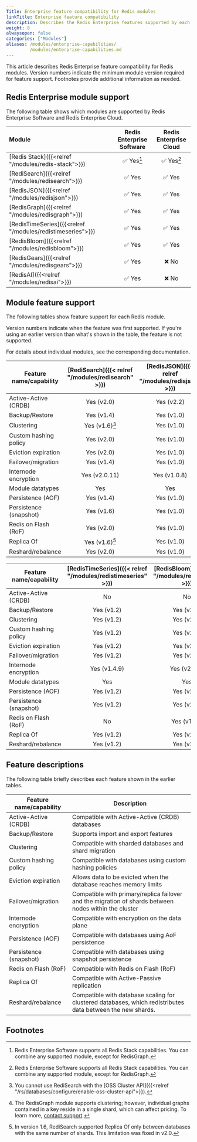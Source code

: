 ```yaml
---
Title: Enterprise feature compatibility for Redis modules
linkTitle: Enterprise feature compatibility
description: Describes the Redis Enterprise features supported by each Redis module.
weight: 8
alwaysopen: false
categories: ["Modules"]
aliases: /modules/enterprise-capabilities/
         /modules/enterprise-capabilities.md
---
```


This article describes Redis Enterprise feature compatibility for Redis modules.  Version numbers indicate the minimum module version required for feature support.  Footnotes provide additional information as needed.

## Redis Enterprise module support

The following table shows which modules are supported by Redis Enterprise Software and Redis Enterprise Cloud.

| Module | Redis Enterprise<br/>Software | Redis Enterprise<br/>Cloud |
|:-------|:-------------------------:|:-----------------------:|
| [Redis Stack]({{<relref "/modules/redis-stack">}}) | &#x2705; Yes[^4] | &#x2705; Yes[^4] |
| [RediSearch]({{<relref "/modules/redisearch">}}) | &#x2705; Yes | &#x2705; Yes |
| [RedisJSON]({{<relref "/modules/redisjson">}})   | &#x2705; Yes | &#x2705; Yes |
| [RedisGraph]({{<relref "/modules/redisgraph">}}) | &#x2705; Yes | &#x2705; Yes |
| [RedisTimeSeries]({{<relref "/modules/redistimeseries">}}) | &#x2705; Yes | &#x2705; Yes |
| [RedisBloom]({{<relref "/modules/redisbloom">}}) | &#x2705; Yes | &#x2705; Yes |
| [RedisGears]({{<relref "/modules/redisgears">}}) | &#x2705; Yes | &#x274c; No |
| [RedisAI]({{<relref "/modules/redisai">}})       | &#x2705; Yes | &#x274c; No |

[^4]: Redis Enterprise Software supports all Redis Stack capabilities.  You can combine any  supported module, except for RedisGraph.

## Module feature support

The following tables show feature support for each Redis module.  

Version numbers indicate when the feature was first supported.  If you're using an earlier version than what's shown in the table, the feature is not supported.

For details about individual modules, see the corresponding documentation.

| Feature name/capability | [RediSearch]({{< relref  "/modules/redisearch" >}}) | [RedisJSON]({{< relref  "/modules/redisjson" >}})    |  [RedisGraph]({{< relref  "/modules/redisgraph" >}})   | 
|-------------------------|:--------------:|:------------:|:------------:|
| Active-Active (CRDB)    | Yes (v2.0)     | Yes (v2.2)   | No           |
| Backup/Restore          | Yes (v1.4)     | Yes (v1.0)   | Yes (v1.0)   |
| Clustering              | Yes (v1.6)[^3] | Yes (v1.0)   | Yes (v2.2.3)[^1] |
| Custom hashing policy   | Yes (v2.0)     | Yes (v1.0)   | Yes (v1.0)   |
| Eviction expiration     | Yes (v2.0)     | Yes (v1.0)   | No           |
| Failover/migration      | Yes (v1.4)     | Yes (v1.0)   | Yes (v1.0)   |
| Internode encryption    | Yes (v2.0.11)  | Yes (v1.0.8) | Yes (v2.4)   |
| Module datatypes        | Yes            | Yes          | Yes          |
| Persistence (AOF)       | Yes (v1.4)     | Yes (v1.0)   | Yes (v2.0)   |
| Persistence (snapshot)  | Yes (v1.6)     | Yes (v1.0)   | Yes (v1.0)   |
| Redis on Flash (RoF)    | Yes (v2.0)     | Yes (v1.0)   | No           |
| Replica Of              | Yes (v1.6)[^2] | Yes (v1.0)   | Yes (v2.2)   |
| Reshard/rebalance       | Yes (v2.0)     | Yes (v1.0)   | No           |

[^1]: The RedisGraph module supports clustering; however, individual graphs contained in a key reside in a single shard, which can affect pricing.  To learn more, [contact support](https://redis.com/company/support/).

[^2]: In version 1.6, RediSearch supported Replica Of only between databases with the same number of shards.  This limitation was fixed in v2.0. 

[^3]: You cannot use RediSearch with the [OSS Cluster API]({{<relref "/rs/databases/configure/enable-oss-cluster-api">}}).

| Feature name/capability | [RedisTimeSeries]({{< relref  "/modules/redistimeseries" >}}) | [RedisBloom]({{< relref  "/modules/redisbloom" >}}) | [RedisGears]({{< relref  "/modules/redisgears" >}}) | [RedisAI]({{< relref "/modules/redisai" >}}) |
|-------------------------|:------------:|:------------:|:----------:|:----------:| 
| Active-Active (CRDB)    | No           | No           | Yes (v1.0) | No         | 
| Backup/Restore          | Yes (v1.2)   | Yes (v2.0)   | Yes (v1.0) | Yes (v1.0) | 
| Clustering              | Yes (v1.2)   | Yes (v2.0)   | Yes (v1.0) | Yes (v1.0) | 
| Custom hashing policy   | Yes (v1.2)   | Yes (v2.0)   | Yes (v1.0) | Yes (v1.0) | 
| Eviction expiration     | Yes (v1.2)   | Yes (v2.0)   | Yes (v1.0) | Yes (v1.0) | 
| Failover/migration      | Yes (v1.2)   | Yes (v2.0)   | Yes (v1.0) | Yes (v1.0) | 
| Internode encryption    | Yes (v1.4.9) | Yes (v2.2.6) | Yes (v1.2) | Yes (v1.2) | 
| Module datatypes        | Yes          | Yes          | Yes        | Yes        | 
| Persistence (AOF)       | Yes (v1.2)   | Yes (v2.0)   | Yes (v1.0) | Yes (v1.0) | 
| Persistence (snapshot)  | Yes (v1.2)   | Yes (v2.0)   | Yes (v1.0) | Yes (v1.0) | 
| Redis on Flash (RoF)    | No           | Yes (vTBD)   | Yes (vTBD) | No         | 
| Replica Of              | Yes (v1.2)   | Yes (v2.0)   | No         | Yes (v1.0) | 
| Reshard/rebalance       | Yes (v1.2)   | Yes (v2.0)   | Yes (v1.0) | No         | 


## Feature descriptions

The following table briefly describes each feature shown in the earlier tables.

| Feature name/capability | Description |
|-------------------------|-------------|
| Active-Active (CRDB)    | Compatible with Active-Active (CRDB) databases  |
| Backup/Restore          | Supports import and export features |
| Clustering              | Compatible with sharded databases and shard migration |
| Custom hashing policy   | Compatible with databases using custom hashing policies |
| Eviction expiration     | Allows data to be evicted when the database reaches memory limits |
| Failover/migration      | Compatible with primary/replica failover and the migration of shards between nodes within the cluster |
| Internode encryption    | Compatible with encryption on the data plane |
| Persistence (AOF)       | Compatible with databases using AoF persistence |
| Persistence (snapshot)  | Compatible with databases using snapshot persistence | 
| Redis on Flash (RoF)    | Compatible with Redis on Flash (RoF) |
| Replica Of              | Compatible with Active-Passive replication | 
| Reshard/rebalance       | Compatible with database scaling for clustered databases, which redistributes data between the new shards. |

<!-- 
    Individual footnotes are rendered below the following heading.  
    Thus, any additional sections need to be placed above this comment.
-->
## Footnotes
